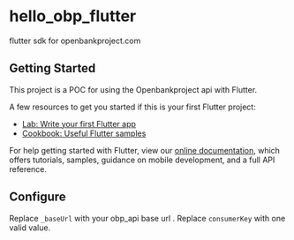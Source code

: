 # hello_obp_flutter

flutter sdk for openbankproject.com

## Getting Started

This project is a POC for using the Openbankproject api with Flutter.

A few resources to get you started if this is your first Flutter project:

- [Lab: Write your first Flutter app](https://flutter.dev/docs/get-started/codelab)
- [Cookbook: Useful Flutter samples](https://flutter.dev/docs/cookbook)

For help getting started with Flutter, view our
[online documentation](https://flutter.dev/docs), which offers tutorials,
samples, guidance on mobile development, and a full API reference.

## Configure

Replace `_baseUrl` with your obp_api base url .
Replace `consumerKey` with one valid value.

